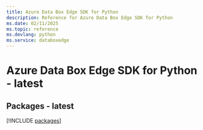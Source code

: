 ```yaml
---
title: Azure Data Box Edge SDK for Python
description: Reference for Azure Data Box Edge SDK for Python
ms.date: 02/11/2025
ms.topic: reference
ms.devlang: python
ms.service: databoxedge
---
```

# Azure Data Box Edge SDK for Python - latest
## Packages - latest
[!INCLUDE [packages](data-box-edge-index.md)]